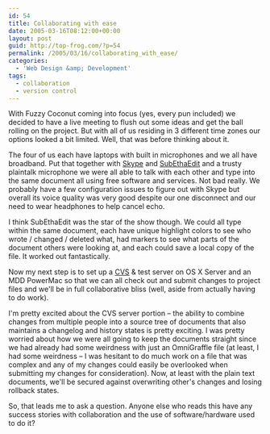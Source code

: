 ```yaml
---
id: 54
title: Collaborating with ease
date: 2005-03-16T08:12:00+00:00
layout: post
guid: http://top-frog.com/?p=54
permalink: /2005/03/16/collaborating_with_ease/
categories:
  - 'Web Design &amp; Development'
tags:
  - collaboration
  - version control
---
```

With Fuzzy Coconut coming into focus (yes, every pun included) we decided to have a live meeting to flush out some ideas and get the ball rolling on the project. But with all of us residing in 3 different time zones our options looked a bit limited. Well, that was before thinking about it.



The four of us each have laptops with built in microphones and we all have broadband. Put that together with [Skype](http://www.skype.com) and [SubEthaEdit](http://codingmonkeys.de/subethaedit/) and a trusty plaintalk microphone we were all able to talk with each other and type into the same document all using free software and services. Not bad really. We probably have a few configuration issues to figure out with Skype but overall its voice quality was very good despite our one disconnect and our need to wear headphones to help cancel echo.

I think SubEthaEdit was the star of the show though. We could all type within the same document, each have unique highlight colors to see who wrote / changed / deleted what, had markers to see what parts of the document others were looking at, and each could save a local copy of the file. It worked out fantastically.

Now my next step is to set up a [CVS](https://www.nongnu.org/cvs/) & test server on OS X Server and an MDD PowerMac so that we can all check out and submit changes to project files and we'll be in full collaborative bliss (well, aside from actually having to do work).

I'm pretty excited about the CVS server portion – the ability to combine changes from multiple people into a source tree of documents that also maintains a changelog and history states is pretty exciting. I was pretty worried about how we were all going to keep the documents straight since we had already had some weirdness with just an OmniGraffle file (at least, I had some weirdness – I was hesitant to do much work on a file that was complex and any of my changes could easily be overlooked when submitting my changes for consideration). Now, at least with the plain text documents, we'll be secured against overwriting other's changes and losing rollback states.

So, that leads me to ask a question. Anyone else who reads this have any success stories with collaboration and the use of software/hardware used to do it?